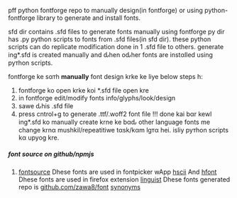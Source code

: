 pff python fontforge repo to manually design(in fontforge) or
using python-fontforge library to generate and install fonts.

sfd dir contains .sfd files to generate fonts manually using fontforge
py dir has .py python scripts to fonts from .sfd files(in sfd dir).
these python scripts can do replicate modification done in 1 .sfd file
to others. generate ing*.sfd is created manually and ԃhen oԃher fonts
are instαlled using pyтhon scripts.

fontforge ke sαтh **manually** font design krke ke liye below steps h:
1. fontforge ko open krke koi *.sfd file open kre
1. in fontforge edit/modify fonts info/glyphs/look/design
1. sawe ԃhis .sfd file
1. press cntrol+g to generate .ttf/.woff2 font file
!!! done
kai bαr kewl ing*.sfd ko manually create krne ke bαԃ other
language fonts me change krnα mushkil/repeatitiwe tαsk/kαm
lgтα hei. isliy pyтhon scripts kα upyog kre.




##### font source on github/npmjs
1. <a href="https://github.com/fontsource">fontsource</a>
Dhese fonts are used in fontpicker wApp [hscii](https://hscii.vercel.app) And [hfont](https://hfont.vercel.app)
Dhese fonts are used in firefox extension  [linguist](https://github.com/zawa8/linguist)
Dhese fonts generated repo is [github.com/zawa8/font](https://github.com/zawa8/font)
[synonyms](https://docs.google.com/spreadsheets/d/1NatLQlQGA0nqk_cqnY2rdfeQDwZk7ARax6DFz1QnQgA/edit?usp=sharing)


